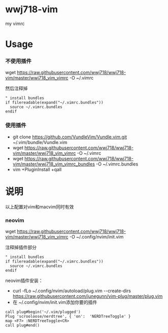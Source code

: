 # wwj718-vim
my vimrc

# Usage
### 不使用插件
wget https://raw.githubusercontent.com/wwj718/wwj718-vim/master/wwj718_vim_vimrc -O ~/.vimrc

然后注释掉

```
" install bundles
if filereadable(expand("~/.vimrc.bundles"))
  source ~/.vimrc.bundles
endif
```

### 使用插件
*  git clone https://github.com/VundleVim/Vundle.vim.git ~/.vim/bundle/Vundle.vim
*  wget https://raw.githubusercontent.com/wwj718/wwj718-vim/master/wwj718_vim_vimrc -O ~/.vimrc
*  wget https://raw.githubusercontent.com/wwj718/wwj718-vim/master/wwj718_vim_vimrc_bundles -O ~/.vimrc.bundles
*  vim +PluginInstall +qall


# 说明
以上配置对vim和macvim同时有效

### neovim
wget https://raw.githubusercontent.com/wwj718/wwj718-vim/master/wwj718_vim_vimrc -O ~/.config/nvim/init.vim

注释掉插件部分
```
" install bundles
if filereadable(expand("~/.vimrc.bundles"))
  source ~/.vimrc.bundles
endif
```

neovim插件安装：

*  curl -fLo ~/.config/nvim/autoload/plug.vim --create-dirs https://raw.githubusercontent.com/junegunn/vim-plug/master/plug.vim
*  在 ~/.config/nvim/init.vim添加你要的插件

```
call plug#begin('~/.vim/plugged')
Plug 'scrooloose/nerdtree', { 'on':  'NERDTreeToggle' }
map <F7> :NERDTreeToggle<CR>
call plug#end()
```



